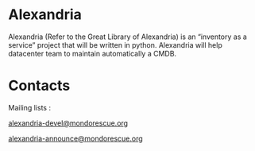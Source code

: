 # Alexandria
Alexandria (Refer to the Great Library of Alexandria) is an “inventory as a service” project that will be written in python. Alexandria will help datacenter team to maintain automatically a CMDB.

# Contacts

Mailing lists :

alexandria-devel@mondorescue.org

alexandria-announce@mondorescue.org
